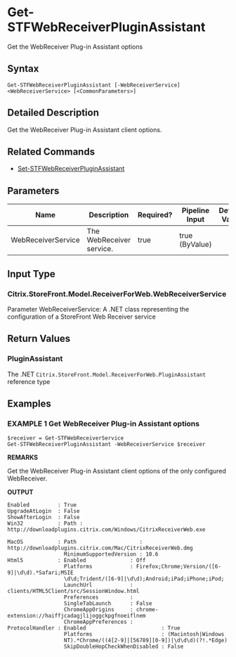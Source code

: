 ﻿# Get-STFWebReceiverPluginAssistant

Get the WebReceiver Plug-in Assistant options

## Syntax

```
Get-STFWebReceiverPluginAssistant [-WebReceiverService] <WebReceiverService> [<CommonParameters>]
```

## Detailed Description

Get the WebReceiver Plug-in Assistant client options.

## Related Commands

* [Set-STFWebReceiverPluginAssistant](./Set-STFWebReceiverPluginAssistant)

## Parameters

| Name   | Description | Required? | Pipeline Input | Default Value |
| --- | --- | --- | --- | --- |
|WebReceiverService|The WebReceiver service.|true|true (ByValue)| |

## Input Type

### Citrix.StoreFront.Model.ReceiverForWeb.WebReceiverService

Parameter WebReceiverService: A .NET class representing the configuration of a StoreFront Web Receiver service

## Return Values

### PluginAssistant

The .NET `Citrix.StoreFront.Model.ReceiverForWeb.PluginAssistant` reference type

## Examples

### EXAMPLE 1 Get WebReceiver Plug-in Assistant options

```
$receiver = Get-STFWebReceiverService
Get-STFWebReceiverPluginAssistant -WebReceiverService $receiver
```

**REMARKS**

Get the WebReceiver Plug-in Assistant client options of the only configured WebReceiver.

**OUTPUT**

```
Enabled         : True
UpgradeAtLogin  : False
ShowAfterLogin  : False
Win32           : Path : http://downloadplugins.citrix.com/Windows/CitrixReceiverWeb.exe

MacOS           : Path                    : http://downloadplugins.citrix.com/Mac/CitrixReceiverWeb.dmg
                  MinimumSupportedVersion : 10.6
Html5           : Enabled              : Off
                  Platforms            : Firefox;Chrome;Version/([6-9]|\d\d).*Safari;MSIE
                  \d\d;Trident/([6-9]|\d\d);Android;iPad;iPhone;iPod;
                  LaunchUrl            : clients/HTML5Client/src/SessionWindow.html
                  Preferences          :
                  SingleTabLaunch      : False
                  ChromeAppOrigins     : chrome-extension://haiffjcadagjlijoggckpgfnoeiflnem
                  ChromeAppPreferences :
ProtocolHandler : Enabled                        : True
                  Platforms                      : (Macintosh|Windows
                  NT).*Chrome/((4[2-9]|[56789][0-9])|\d\d\d)(?!.*Edge)
                  SkipDoubleHopCheckWhenDisabled : False
```
